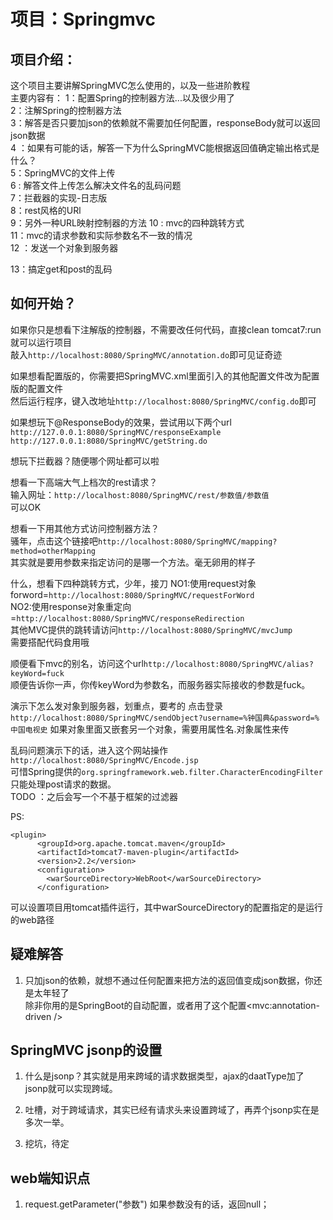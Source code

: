 # 项目：Springmvc
## 项目介绍：  
这个项目主要讲解SpringMVC怎么使用的，以及一些进阶教程  
主要内容有：
1：配置Spring的控制器方法...以及很少用了   
2：注解Spring的控制器方法  
3：解答是否只要加json的依赖就不需要加任何配置，responseBody就可以返回json数据  
4 ：如果有可能的话，解答一下为什么SpringMVC能根据返回值确定输出格式是什么？  
5：SpringMVC的文件上传  
6 : 解答文件上传怎么解决文件名的乱码问题  
7：拦截器的实现-日志版    
8：rest风格的URl  
9：另外一种URL映射控制器的方法
10 : mvc的四种跳转方式  
11：mvc的请求参数和实际参数名不一致的情况  
12 ：发送一个对象到服务器  

13：搞定get和post的乱码

## 如何开始？  
如果你只是想看下注解版的控制器，不需要改任何代码，直接clean tomcat7:run就可以运行项目  
敲入`http://localhost:8080/SpringMVC/annotation.do`即可见证奇迹    

如果想看配置版的，你需要把SpringMVC.xml里面引入的其他配置文件改为配置版的配置文件      
然后运行程序，键入改地址`http://localhost:8080/SpringMVC/config.do`即可  

如果想玩下@ResponseBody的效果，尝试用以下两个url    
`http://127.0.0.1:8080/SpringMVC/responseExample`    
 `http://127.0.0.1:8080/SpringMVC/getString.do`  
 
 想玩下拦截器？随便哪个网址都可以啦  
 
 想看一下高端大气上档次的rest请求？  
 输入网址：`http://localhost:8080/SpringMVC/rest/参数值/参数值`  
 可以OK  
 
 想看一下用其他方式访问控制器方法？  
 骚年，点击这个链接吧`http://localhost:8080/SpringMVC/mapping?method=otherMapping`  
 其实就是要用参数来指定访问的是哪一个方法。毫无卵用的样子
 
 什么，想看下四种跳转方式，少年，接刀
 NO1:使用request对象forword=`http://localhost:8080/SpringMVC/requestForWord`  
 NO2:使用response对象重定向=`http://localhost:8080/SpringMVC/responseRedirection`  
其他MVC提供的跳转请访问`http://localhost:8080/SpringMVC/mvcJump`  
需要搭配代码食用哦

顺便看下mvc的别名，访问这个url`http://localhost:8080/SpringMVC/alias?keyWord=fuck`  
顺便告诉你一声，你传keyWord为参数名，而服务器实际接收的参数是fuck。

演示下怎么发对象到服务器，划重点，要考的
点击登录`http://localhost:8080/SpringMVC/sendObject?username=%钟国典&password=%中国电视史`
如果对象里面又嵌套另一个对象，需要用属性名.对象属性来传

乱码问题演示下的话，进入这个网站操作  
`http://localhost:8080/SpringMVC/Encode.jsp`  
可惜Spring提供的`org.springframework.web.filter.CharacterEncodingFilter`  
只能处理post请求的数据。  
TODO ：之后会写一个不基于框架的过滤器

PS:  
		
	<plugin>
          <groupId>org.apache.tomcat.maven</groupId>
          <artifactId>tomcat7-maven-plugin</artifactId>
          <version>2.2</version>
          <configuration>
          	<warSourceDirectory>WebRoot</warSourceDirectory>
          </configuration>
  </plugin> 
  
可以设置项目用tomcat插件运行，其中warSourceDirectory的配置指定的是运行的web路径

## 疑难解答
1. 只加json的依赖，就想不通过任何配置来把方法的返回值变成json数据，你还是太年轻了  
    除非你用的是SpringBoot的自动配置，或者用了这个配置<mvc:annotation-driven />

## SpringMVC jsonp的设置
1. 什么是jsonp？其实就是用来跨域的请求数据类型，ajax的daatType加了jsonp就可以实现跨域。

2. 吐槽，对于跨域请求，其实已经有请求头来设置跨域了，再弄个jsonp实在是多次一举。
 
 
 3. 挖坑，待定
 
##  web端知识点
1. request.getParameter("参数")  如果参数没有的话，返回null；